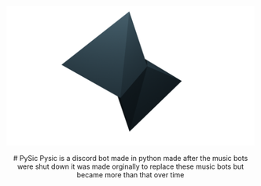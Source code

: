 
![Screenshot](icon.png)


<p align="center">
  # PySic
  Pysic is a discord bot made in python made after the music bots were shut down it was made orginally to replace these music bots but became more than that over time
  </p>
